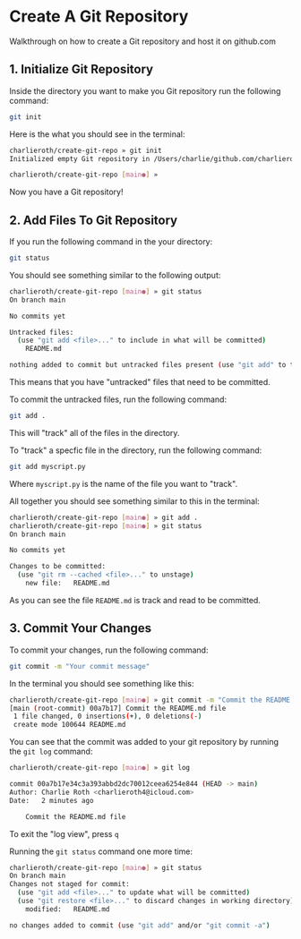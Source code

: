 # Create A Git Repository

Walkthrough on how to create a Git repository and host
it on github.com

## 1. Initialize Git Repository

Inside the directory you want to make you Git repository
run the following command:

```bash
git init
```

Here is the what you should see in the terminal:

```bash
charlieroth/create-git-repo » git init
Initialized empty Git repository in /Users/charlie/github.com/charlieroth/create-git-repo/.git/

charlieroth/create-git-repo [main●] »
```

Now you have a Git repository!

## 2. Add Files To Git Repository

If you run the following command in the your directory:

```bash
git status
```

You should see something similar to the following output:

```bash
charlieroth/create-git-repo [main●] » git status
On branch main

No commits yet

Untracked files:
  (use "git add <file>..." to include in what will be committed)
	README.md

nothing added to commit but untracked files present (use "git add" to track)
```

This means that you have "untracked" files that need to be committed.

To commit the untracked files, run the following command:

```bash
git add .
```

This will "track" all of the files in the directory.

To "track" a specfic file in the directory, run the following command:

```bash
git add myscript.py
```

Where `myscript.py` is the name of the file you want to "track".

All together you should see something similar to this in the terminal:

```bash
charlieroth/create-git-repo [main●] » git add .
charlieroth/create-git-repo [main●] » git status
On branch main

No commits yet

Changes to be committed:
  (use "git rm --cached <file>..." to unstage)
	new file:   README.md
```

As you can see the file `README.md` is track and read to be committed.

## 3. Commit Your Changes

To commit your changes, run the following command:

```bash
git commit -m "Your commit message"
```

In the terminal you should see something like this:

```bash
charlieroth/create-git-repo [main●] » git commit -m "Commit the README.md file"
[main (root-commit) 00a7b17] Commit the README.md file
 1 file changed, 0 insertions(+), 0 deletions(-)
 create mode 100644 README.md
```

You can see that the commit was added to your git repository by running the `git log` command:


```bash
charlieroth/create-git-repo [main●] » git log

commit 00a7b17e34c3a393abbd2dc70012ceea6254e844 (HEAD -> main)
Author: Charlie Roth <charlieroth4@icloud.com>
Date:   2 minutes ago

    Commit the README.md file
```

To exit the "log view", press `q`

Running the `git status` command one more time:

```bash
charlieroth/create-git-repo [main●] » git status
On branch main
Changes not staged for commit:
  (use "git add <file>..." to update what will be committed)
  (use "git restore <file>..." to discard changes in working directory)
	modified:   README.md

no changes added to commit (use "git add" and/or "git commit -a")
```